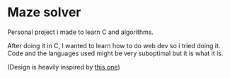 # Maze solver

Personal project i made to learn C and algorithms.

After doing it in C, I wanted to learn how to do web dev so i tried doing it.
Code and the languages used might be very suboptimal but it is what it is.

(Design is heavily inspired by [this one](https://angeluriot.com/maze_solver/))
